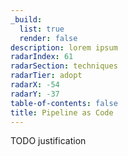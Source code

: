 ```yaml
---
_build:
  list: true
  render: false
description: lorem ipsum
radarIndex: 61
radarSection: techniques
radarTier: adopt
radarX: -54
radarY: -37
table-of-contents: false
title: Pipeline as Code
---
```


TODO justification

